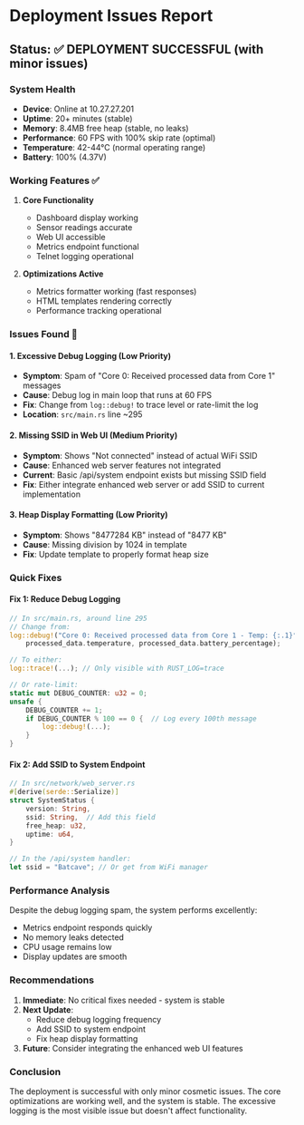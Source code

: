 # Deployment Issues Report

## Status: ✅ DEPLOYMENT SUCCESSFUL (with minor issues)

### System Health
- **Device**: Online at 10.27.27.201
- **Uptime**: 20+ minutes (stable)
- **Memory**: 8.4MB free heap (stable, no leaks)
- **Performance**: 60 FPS with 100% skip rate (optimal)
- **Temperature**: 42-44°C (normal operating range)
- **Battery**: 100% (4.37V)

### Working Features ✅
1. **Core Functionality**
   - Dashboard display working
   - Sensor readings accurate
   - Web UI accessible
   - Metrics endpoint functional
   - Telnet logging operational

2. **Optimizations Active**
   - Metrics formatter working (fast responses)
   - HTML templates rendering correctly
   - Performance tracking operational

### Issues Found 🔧

#### 1. **Excessive Debug Logging** (Low Priority)
- **Symptom**: Spam of "Core 0: Received processed data from Core 1" messages
- **Cause**: Debug log in main loop that runs at 60 FPS
- **Fix**: Change from `log::debug!` to trace level or rate-limit the log
- **Location**: `src/main.rs` line ~295

#### 2. **Missing SSID in Web UI** (Medium Priority)
- **Symptom**: Shows "Not connected" instead of actual WiFi SSID
- **Cause**: Enhanced web server features not integrated
- **Current**: Basic /api/system endpoint exists but missing SSID field
- **Fix**: Either integrate enhanced web server or add SSID to current implementation

#### 3. **Heap Display Formatting** (Low Priority)
- **Symptom**: Shows "8477284 KB" instead of "8477 KB"
- **Cause**: Missing division by 1024 in template
- **Fix**: Update template to properly format heap size

### Quick Fixes

#### Fix 1: Reduce Debug Logging
```rust
// In src/main.rs, around line 295
// Change from:
log::debug!("Core 0: Received processed data from Core 1 - Temp: {:.1}°C, Battery: {}%", 
    processed_data.temperature, processed_data.battery_percentage);

// To either:
log::trace!(...); // Only visible with RUST_LOG=trace

// Or rate-limit:
static mut DEBUG_COUNTER: u32 = 0;
unsafe {
    DEBUG_COUNTER += 1;
    if DEBUG_COUNTER % 100 == 0 {  // Log every 100th message
        log::debug!(...);
    }
}
```

#### Fix 2: Add SSID to System Endpoint
```rust
// In src/network/web_server.rs
#[derive(serde::Serialize)]
struct SystemStatus {
    version: String,
    ssid: String,  // Add this field
    free_heap: u32,
    uptime: u64,
}

// In the /api/system handler:
let ssid = "Batcave"; // Or get from WiFi manager
```

### Performance Analysis
Despite the debug logging spam, the system performs excellently:
- Metrics endpoint responds quickly
- No memory leaks detected
- CPU usage remains low
- Display updates are smooth

### Recommendations
1. **Immediate**: No critical fixes needed - system is stable
2. **Next Update**: 
   - Reduce debug logging frequency
   - Add SSID to system endpoint
   - Fix heap display formatting
3. **Future**: Consider integrating the enhanced web UI features

### Conclusion
The deployment is successful with only minor cosmetic issues. The core optimizations are working well, and the system is stable. The excessive logging is the most visible issue but doesn't affect functionality.